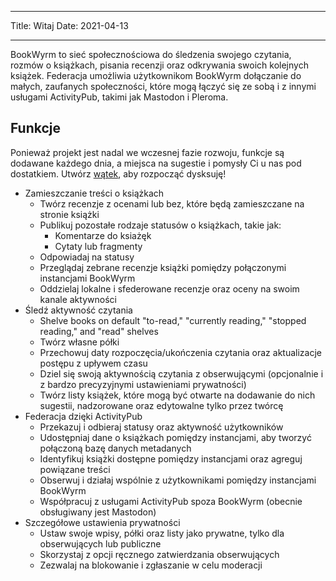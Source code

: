 - - -
Title: Witaj Date: 2021-04-13
- - -

BookWyrm to sieć społecznościowa do śledzenia swojego czytania, rozmów o książkach, pisania recenzji oraz odkrywania swoich kolejnych książek. Federacja umożliwia użytkownikom BookWyrm dołączanie do małych, zaufanych społeczności, które mogą łączyć się ze sobą i z innymi usługami ActivityPub, takimi jak Mastodon i Pleroma.

## Funkcje
Ponieważ projekt jest nadal we wczesnej fazie rozwoju, funkcje są dodawane każdego dnia, a miejsca na sugestie i pomysły Ci u nas pod dostatkiem. Utwórz [wątek](https://github.com/bookwyrm-social/bookwyrm/issues), aby rozpocząć dysksuję!

- Zamieszczanie treści o książkach
    - Twórz recenzje z ocenami lub bez, które będą zamieszczane na stronie książki
    - Publikuj pozostałe rodzaje statusów o książkach, takie jak:
        - Komentarze do ksiażęk
        - Cytaty lub fragmenty
    - Odpowiadaj na statusy
    - Przeglądaj zebrane recenzje książki pomiędzy połączonymi instancjami BookWyrm
    - Oddzielaj lokalne i sfederowane recenzje oraz oceny na swoim kanale aktywności
- Śledź aktywność czytania
    - Shelve books on default "to-read," "currently reading," "stopped reading," and "read" shelves
    - Twórz własne półki
    - Przechowuj daty rozpoczęcia/ukończenia czytania oraz aktualizacje postępu z upływem czasu
    - Dziel się swoją aktywnością czytania z obserwującymi (opcjonalnie i z bardzo precyzyjnymi ustawieniami prywatności)
    - Twórz listy książek, które mogą być otwarte na dodawanie do nich sugestii, nadzorowane oraz edytowalne tylko przez twórcę
- Federacja dzięki ActivityPub
    - Przekazuj i odbieraj statusy oraz aktywność użytkowników
    - Udostępniaj dane o książkach pomiędzy instancjami, aby tworzyć połączoną bazę danych metadanych
    - Identyfikuj książki dostępne pomiędzy instancjami oraz agreguj powiązane treści
    - Obserwuj i działaj wspólnie z użytkownikami pomiędzy instancjami BookWyrm
    - Współpracuj z usługami ActivityPub spoza BookWyrm (obecnie obsługiwany jest Mastodon)
- Szczegółowe ustawienia prywatności
    - Ustaw swoje wpisy, półki oraz listy jako prywatne, tylko dla obserwujących lub publiczne
    - Skorzystaj z opcji ręcznego zatwierdzania obserwujących
    - Zezwalaj na blokowanie i zgłaszanie w celu moderacji

